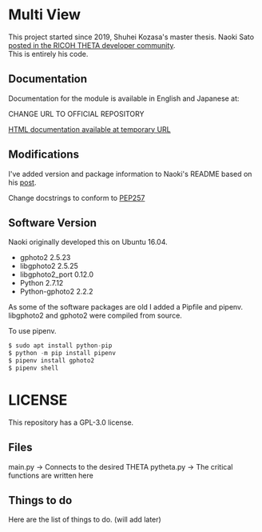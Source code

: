 # Multi View
This project started since 2019, Shuhei Kozasa's master thesis.
Naoki Sato [posted in the RICOH THETA developer community](https://community.theta360.guide/t/using-usb-api-mtp-with-libghoto2-and-python-bindings-on-macos-raspberry-pi-linux-ros/4521/48?u=craig).  
This is entirely his code.

## Documentation

Documentation for the module is available in English and Japanese at:

CHANGE URL TO OFFICIAL REPOSITORY

[HTML documentation available at temporary URL](
https://codetricity.github.io/multi_view_image_modified/)


## Modifications

I've added version and package information to Naoki's README based
on his [post](https://community.theta360.guide/t/using-usb-api-mtp-with-libghoto2-and-python-bindings-on-macos-raspberry-pi-linux-ros/4521/50?u=craig).

Change docstrings to conform to [PEP257](https://www.python.org/dev/peps/pep-0257/)


## Software Version

Naoki originally developed this on Ubuntu 16.04.

* gphoto2         2.5.23
* libgphoto2      2.5.25
* libgphoto2_port 0.12.0
* Python          2.7.12
* Python-gphoto2  2.2.2

As some of the software packages are old I added a Pipfile and pipenv.
libgphoto2 and gphoto2 were compiled from source.

To use pipenv.

```python
$ sudo apt install python-pip
$ python -m pip install pipenv
$ pipenv install gphoto2
$ pipenv shell
```



# LICENSE
This repository has a GPL-3.0 license.

## Files
main.py -> Connects to the desired THETA
pytheta.py -> The critical functions are written here

## Things to do
Here are the list of things to do. (will add later)
